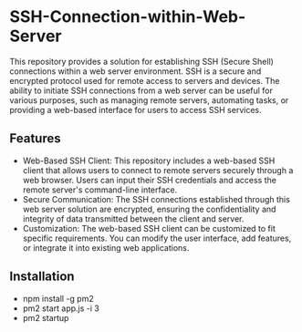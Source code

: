 # SSH-Connection-within-Web-Server

This repository provides a solution for establishing SSH (Secure Shell) connections within a web server environment. SSH is a secure and encrypted protocol used for remote access to servers and devices. The ability to initiate SSH connections from a web server can be useful for various purposes, such as managing remote servers, automating tasks, or providing a web-based interface for users to access SSH services.

## Features
* Web-Based SSH Client: This repository includes a web-based SSH client that allows users to connect to remote servers securely through a web browser. Users can input their SSH credentials and access the remote server's command-line interface.
* Secure Communication: The SSH connections established through this web server solution are encrypted, ensuring the confidentiality and integrity of data transmitted between the client and server.
* Customization: The web-based SSH client can be customized to fit specific requirements. You can modify the user interface, add features, or integrate it into existing web applications.

## Installation
* npm install -g pm2
* pm2 start app.js -i 3
* pm2 startup



